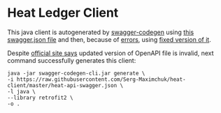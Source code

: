 # Heat Ledger Client

This java client is autogenerated by [swagger-codegen](https://github.com/swagger-api/swagger-codegen)
using [this swagger.json file](https://heatwallet.com:7734/api/v1/swagger.json) and then,
because of [errors](http://online.swagger.io/validator/debug?url=https://heatwallet.com:7734/api/v1/swagger.json), using [fixed version of it](https://github.com/Serg-Maximchuk/heat-client/blob/master/heat-api-swagger.json).

Despite [official site says](http://online.swagger.io/validator/debug?url=https://raw.githubusercontent.com/Serg-Maximchuk/heat-client/master/heat-api-swagger.json) updated version of OpenAPI file is invalid, next command successfully generates this client: 
```
java -jar swagger-codegen-cli.jar generate \
-i https://raw.githubusercontent.com/Serg-Maximchuk/heat-client/master/heat-api-swagger.json \
-l java \
--library retrofit2 \
-o .
```
